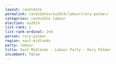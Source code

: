 ```yaml
---
layout: candidate
permalink: candidates/eu2014/labour/rory-palmer/
categories: candidate labour
election: eu2014
list-rank: 2
list-rank-ordinal: 2nd
person: rory-palmer
region: east-midlands
party: labour
title: East Midlands - Labour Party - Rory Palmer
incumbent: false
---
```

